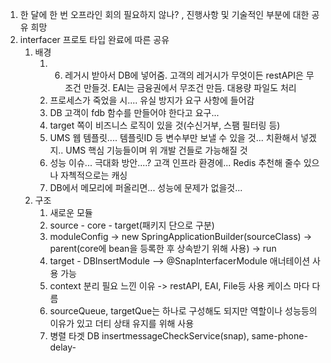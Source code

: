 1. 한 달에 한 번 오프라인 회의 필요하지 않나? , 진행사항 및 기술적인 부분에 대한 공유 희망
2. interfacer 프로토 타입 완료에 따른 공유
	1. 배경
		1. 6. 레거시 받아서 DB에 넣어줌.  고객의 레거시가 무엇이든 restAPI은 무조건 만들것. EAI는 금융권에서 무조건 만듬. 대용량 파일도 처리
		2. 프로세스가 죽었을 시.... 유실 방지가 요구 사항에 들어감 
		3. DB 고객이 fdb 함수를 만들어야 한다고 요구...  
		4. target 쪽이 비즈니스 로직이 있을 것(수신거부, 스팸 필터링 등)
		5. UMS 웹 템플릿....  템플릿ID 등 변수부만 보낼 수 있을 것... 치환해서 넣겠지.. UMS 핵심 기능들이며 위 개발 건들로 가능해질 것
		6. 성능 이슈...  극대화 방안....? 고객 인프라 환경에... Redis 추천해 줄수 있으나 자첵적으로는 캐싱 
		7. DB에서 메모리에 퍼올리면... 성능에 문제가 없을것...
	2. 구조
		1. 새로운 모듈
		2. source - core - target(패키지 단으로 구분)
		3. moduleConfig -> new SpringApplicationBuilder(sourceClass) -> parent(core에 bean을 등록한 후 상속받기 위해 사용) -> run
		4. target - DBInsertModule --> @SnapInterfacerModule 애너테이션 사용 가능
		5. context 분리 필요 느낀 이유 -> restAPI, EAI, File등 사용 케이스 마다 다름
		6. sourceQueue, targetQue는 하나로 구성해도 되지만 역할이나 성능등의 이유가 있고 더티 상태 유지를 위해 사용
		7. 병렬 타겟 DB insertmessageCheckService(snap), same-phone-delay-